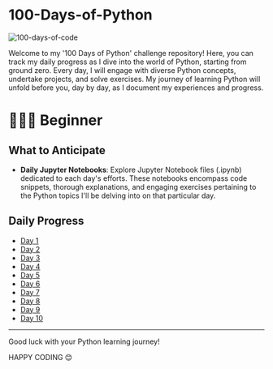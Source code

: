 # 100-Days-of-Python
![100-days-of-code](https://user-images.githubusercontent.com/98851253/155425637-9ac7250e-52a3-429a-a679-ac619f5ff6ea.gif)

Welcome to my '100 Days of Python' challenge repository! Here, you can track my daily progress as I dive into the world of Python, starting from ground zero. Every day, I will engage with diverse Python concepts, undertake projects, and solve exercises. My journey of learning Python will unfold before you, day by day, as I document my experiences and progress.

# 👨🏻‍🎓 Beginner
## What to Anticipate

- **Daily Jupyter Notebooks**: 
Explore Jupyter Notebook files (.ipynb) dedicated to each day's efforts. These notebooks encompass code snippets, thorough explanations, and engaging exercises pertaining to the Python topics I'll be delving into on that particular day.

## Daily Progress

- [Day 1](https://github.com/Tanwar-12/100-Days-of-Python-/blob/main/Day%201%20-%20Basics%20_of%20_Python.ipynb)
- [Day 2](https://github.com/Tanwar-12/100-Days-of-Python-/blob/main/Day2%20-%20Operators%20in%20Python..ipynb)
- [Day 3](https://github.com/Tanwar-12/100-Days-of-Python-/blob/main/Day%203%20-%20Python%20IF%20Else%20.ipynb)
- [Day 4](https://github.com/Tanwar-12/100-Days-of-Python-/blob/main/Day%204%20-Functions.ipynb)
- [Day 5](https://github.com/Tanwar-12/100-Days-of-Python-/blob/main/Day%205-%20Loops.ipynb)
- [Day 6](https://github.com/Tanwar-12/100-Days-of-Python-/blob/main/Day%206%20-%20Array.ipynb)
- [Day 7](https://github.com/Tanwar-12/100-Days-of-Python-/blob/main/Day%207-%20Classes%20%26%20Objects.ipynb)
- [Day 8](https://github.com/Tanwar-12/100-Days-of-Python-/blob/main/Day%207-%20Inheritance.ipynb)
- [Day 9](https://github.com/Tanwar-12/100-Days-of-Python-/blob/main/Day%209-%20Polymorphism.ipynb)
- [Day 10]()



---
 Good luck with your Python learning journey!

HAPPY CODING 😊
